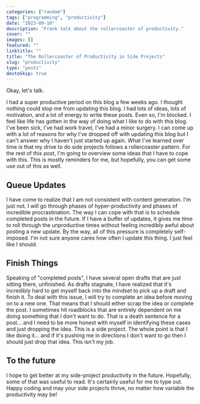 ```yaml
---
categories: ["random"]
tags: ["programming", "productivity"]
date: "2023-09-10"
description: "Frank talk about the rollercoaster of productivity."
cover: ""
images: []
featured: ""
linktitle: ""
title: "The Rollercoaster of Productivity in Side Projects"
slug: "productivity"
type: "posts"
devtoSkip: true
---
```


Okay, let's talk.

I had a super productive period on this blog a few weeks ago. I thought nothing could stop me from updating this blog. I had lots of ideas, lots of motivation, and a lot of energy to write these posts. Even so, I'm blocked. I feel like life has gotten in the way of doing what I like to do with this blog. I've been sick, I've had work travel, I've had a minor surgery. I can come up with a lot of reasons for why I've dropped off with updating this blog but I can't answer why I haven't just started up again. What I've learned over time is that my drive to do side projects follows a rollercoaster pattern. For the rest of this post, I'm going to overview some ideas that I have to cope with this. This is mostly reminders for me, but hopefully, you can get some use out of this as well.

## Queue Updates
I have come to realize that I am not consistent with content generation. I'm just not. I will go through phases of hyper-productivity and phases of incredible procrastination. The way I can cope with that is to schedule completed posts in the future. If I have a buffer of updates, it gives me time to roll through the unproductive times without feeling incredibly awful about posting a new update. By the way, all of this pressure is completely self-imposed. I'm not sure anyone cares how often I update this thing. I just feel like I should.

## Finish Things
Speaking of "completed posts", I have several open drafts that are just sitting there, unfinished. As drafts stagnate, I have realized that it's incredibly hard to get myself back into the mindset to pick up a draft and finish it. To deal with this issue, I will try to complete an idea before moving on to a new one. That means that I should either scrap the idea or complete the post. I sometimes hit roadblocks that are entirely dependent on me doing something that I don't want to do. That is a death sentence for a post... and I need to be more honest with myself in identifying these cases and just dropping the idea. This is a side project. The whole point is that I like doing it... and if it's pushing me in directions I don't want to go then I should just drop that idea. This isn't my job.

## To the future
I hope to get better at my side-project productivity in the future. Hopefully, some of that was useful to read. It's certainly useful for me to type out. Happy coding and may your side projects thrive, no matter how variable the productivity may be!
